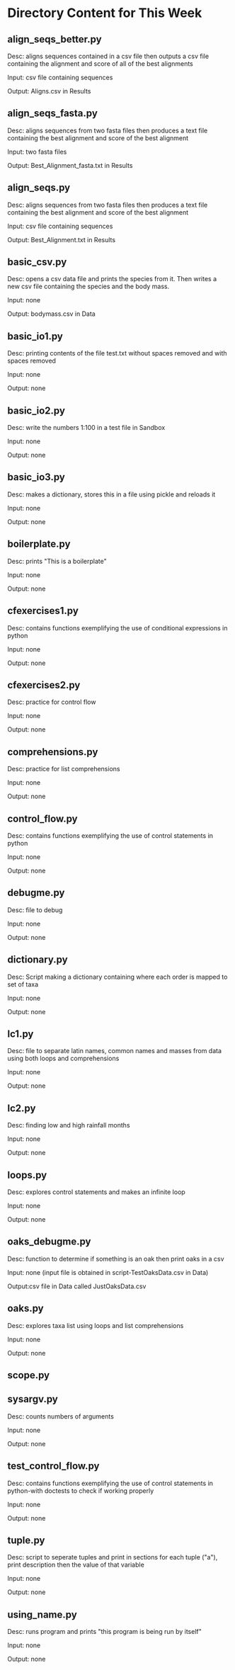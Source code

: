 # Directory Content for This Week


## align_seqs_better.py



Desc: aligns sequences contained in a csv file then outputs a csv file containing the alignment and score of all of the best alignments

 

Input: csv file containing sequences

 

Output: Aligns.csv in Results
## align_seqs_fasta.py



Desc: aligns sequences from two fasta files then produces a text file containing the best alignment and score of the best alignment

 

Input: two fasta files 

 

Output: Best_Alignment_fasta.txt in Results
## align_seqs.py



Desc: aligns sequences from two fasta files then produces a text file containing the best alignment and score of the best alignment

 

Input: csv file containing sequences

 

Output: Best_Alignment.txt in Results
## basic_csv.py



Desc: opens a csv data file and prints the species from it. Then writes a new csv file containing the species and the body mass.

 

Input: none

 

Output: bodymass.csv in Data
## basic_io1.py



Desc: printing contents of the file test.txt without spaces removed and with spaces removed

 

Input: none

 

Output: none
## basic_io2.py



Desc: write the numbers 1:100 in a test file in Sandbox

 

Input: none

 

Output: none
## basic_io3.py



Desc: makes a dictionary, stores this in a file using pickle and reloads it

 

Input: none

 

Output: none
## boilerplate.py



Desc: prints "This is a boilerplate"

 

Input: none

 

Output: none
## cfexercises1.py



Desc: contains functions exemplifying the use of conditional expressions in python

 

Input: none

 

Output: none
## cfexercises2.py



Desc: practice for control flow

 

Input: none

 

Output: none
## comprehensions.py



Desc: practice for list comprehensions

 

Input: none

 

Output: none
## control_flow.py



Desc: contains functions exemplifying the use of control statements in python

 

Input: none

 

Output: none
## debugme.py



Desc: file to debug

 

Input: none

 

Output: none
## dictionary.py



Desc: Script making a dictionary containing where each order is mapped to set of taxa

 

Input: none

 

Output: none
## lc1.py



Desc: file to separate latin names, common names and masses from data using both loops and comprehensions

 

Input: none

 

Output: none
## lc2.py



Desc: finding low and high rainfall months

 

Input: none

 

Output: none
## loops.py



Desc: explores control statements and makes an infinite loop

 

Input: none

 

Output: none
## oaks_debugme.py



Desc: function to determine if something is an oak then print oaks in a csv

 

Input: none (input file is obtained in script-TestOaksData.csv in Data)

 

Output:csv file in Data called JustOaksData.csv
## oaks.py



Desc: explores taxa list using loops and list comprehensions

 

Input: none

 

Output: none
## scope.py




 


 

## sysargv.py



Desc: counts numbers of arguments

 

Input: none

 

Output: none
## test_control_flow.py



Desc: contains functions exemplifying the use of control statements in python-with doctests to check if working properly

 

Input: none

 

Output: none
## tuple.py



Desc: script to seperate tuples and print in sections
for each tuple ("a"), print description then the value of that variable

 

Input: none

 

Output: none
## using_name.py



Desc: runs program and prints "this program is being run by itself"

 

Input: none

 

Output: none

